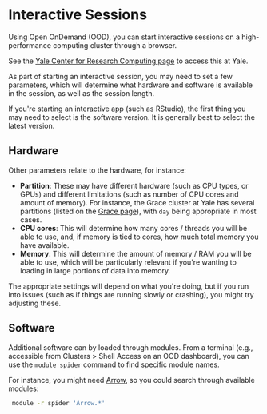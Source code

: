 # Interactive Sessions

Using Open OnDemand (OOD), you can start interactive sessions on a high-performance computing cluster through a browser.

See the [Yale Center for Research Computing page](https://docs.ycrc.yale.edu/clusters-at-yale/access/ood) to access this at Yale.

As part of starting an interactive session, you may need to set a few parameters, which will determine what hardware and software is available in the session, as well as the session length.

If you're starting an interactive app (such as RStudio), the first thing you may need to select is the software version.
It is generally best to select the latest version.

## Hardware

Other parameters relate to the hardware, for instance:

- **Partition**: These may have different hardware (such as CPU types, or GPUs) and different limitations (such as number of CPU cores and amount of memory).
  For instance, the Grace cluster at Yale has several partitions (listed on the [Grace page](https://docs.ycrc.yale.edu/clusters/grace/)), with `day` being appropriate in most cases.
- **CPU cores**: This will determine how many cores / threads you will be able to use, and, if memory is tied to cores, how much total memory you have available.
- **Memory**: This will determine the amount of memory / RAM you will be able to use, which will be particularly relevant if you're wanting to loading in large portions of data into memory.

The appropriate settings will depend on what you're doing, but if you run into issues (such as if things are running slowly or crashing), you might try adjusting these.

## Software

Additional software can by loaded through modules. From a terminal (e.g., accessible from Clusters > Shell Access on an OOD dashboard), you can use the `module spider` command to find specific module names.

For instance, you might need [Arrow](https://arrow.apache.org/docs/index.html), so you could search through available modules:

```sh
 module -r spider 'Arrow.*'
```
